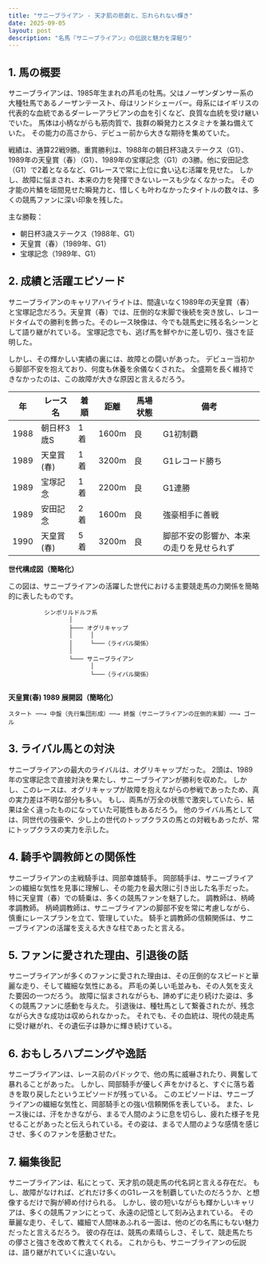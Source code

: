 ```yaml
---
title: "サニーブライアン - 天才肌の悲劇と、忘れられない輝き"
date: 2025-09-05
layout: post
description: "名馬『サニーブライアン』の伝説と魅力を深堀り"
---
```


## 1. 馬の概要

サニーブライアンは、1985年生まれの芦毛の牡馬。父はノーザンダンサー系の大種牡馬であるノーザンテースト、母はリンドシェーバー。母系にはイギリスの代表的な血統であるダーレーアラビアンの血を引くなど、良質な血統を受け継いでいた。  馬体は小柄ながらも筋肉質で、抜群の瞬発力とスタミナを兼ね備えていた。  その能力の高さから、デビュー前から大きな期待を集めていた。

戦績は、通算22戦9勝。重賞勝利は、1988年の朝日杯3歳ステークス（G1）、1989年の天皇賞（春）（G1）、1989年の宝塚記念（G1）の3勝。他に安田記念（G1）で2着となるなど、G1レースで常に上位に食い込む活躍を見せた。  しかし、故障に悩まされ、本来の力を発揮できないレースも少なくなかった。  その才能の片鱗を垣間見せた瞬発力と、惜しくも叶わなかったタイトルの数々は、多くの競馬ファンに深い印象を残した。

主な勝鞍：
* 朝日杯3歳ステークス（1988年、G1）
* 天皇賞（春）（1989年、G1）
* 宝塚記念（1989年、G1）


## 2. 成績と活躍エピソード

サニーブライアンのキャリアハイライトは、間違いなく1989年の天皇賞（春）と宝塚記念だろう。天皇賞（春）では、圧倒的な末脚で後続を突き放し、レコードタイムでの勝利を飾った。そのレース映像は、今でも競馬史に残る名シーンとして語り継がれている。  宝塚記念でも、逃げ馬を鮮やかに差し切り、強さを証明した。

しかし、その輝かしい実績の裏には、故障との闘いがあった。  デビュー当初から脚部不安を抱えており、何度も休養を余儀なくされた。  全盛期を長く維持できなかったのは、この故障が大きな原因と言えるだろう。

| 年 | レース名 | 着順 | 距離 | 馬場状態 | 備考 |
|---|---|---|---|---|---|
| 1988 | 朝日杯3歳S | 1着 | 1600m | 良 | G1初制覇 |
| 1989 | 天皇賞(春) | 1着 | 3200m | 良 | G1レコード勝ち |
| 1989 | 宝塚記念 | 1着 | 2200m | 良 | G1連勝 |
| 1989 | 安田記念 | 2着 | 1600m | 良 | 強豪相手に善戦 |
| 1990 | 天皇賞(春) | 5着 | 3200m | 良 | 脚部不安の影響か、本来の走りを見せられず |


**世代構成図（簡略化）**

この図は、サニーブライアンの活躍した世代における主要競走馬の力関係を簡略的に表したものです。

```
          シンボリルドルフ系
                 │
                 ├─── オグリキャップ
                 │     │
                 │     └───（ライバル関係）
                 │
                 └─── サニーブライアン
                       │
                       └───（ライバル関係）


```

**天皇賞(春) 1989 展開図（簡略化）**

```
スタート ──→ 中盤（先行集団形成）──→ 終盤（サニーブライアンの圧倒的末脚）──→ ゴール
```


## 3. ライバル馬との対決

サニーブライアンの最大のライバルは、オグリキャップだった。 2頭は、1989年の宝塚記念で直接対決を果たし、サニーブライアンが勝利を収めた。  しかし、このレースは、オグリキャップが故障を抱えながらの参戦であったため、真の実力差は不明な部分も多い。  もし、両馬が万全の状態で激突していたら、結果は全く違ったものになっていた可能性もあるだろう。  他のライバル馬としては、同世代の強豪や、少し上の世代のトップクラスの馬との対戦もあったが、常にトップクラスの実力を示した。


## 4. 騎手や調教師との関係性

サニーブライアンの主戦騎手は、岡部幸雄騎手。  岡部騎手は、サニーブライアンの繊細な気性を見事に理解し、その能力を最大限に引き出した名手だった。  特に天皇賞（春）での騎乗は、多くの競馬ファンを魅了した。  調教師は、柄崎孝調教師。  柄崎調教師は、サニーブライアンの脚部不安を常に考慮しながら、慎重にレースプランを立て、管理していた。  騎手と調教師の信頼関係は、サニーブライアンの活躍を支える大きな柱であったと言える。


## 5. ファンに愛された理由、引退後の話

サニーブライアンが多くのファンに愛された理由は、その圧倒的なスピードと華麗な走り、そして繊細な気性にある。  芦毛の美しい毛並みも、その人気を支えた要因の一つだろう。  故障に悩まされながらも、諦めずに走り続けた姿は、多くの競馬ファンに感動を与えた。  引退後は、種牡馬として繋養されたが、残念ながら大きな成功は収められなかった。  それでも、その血統は、現代の競走馬に受け継がれ、その遺伝子は静かに輝き続けている。


## 6. おもしろハプニングや逸話

サニーブライアンは、レース前のパドックで、他の馬に威嚇されたり、興奮して暴れることがあった。  しかし、岡部騎手が優しく声をかけると、すぐに落ち着きを取り戻したというエピソードが残っている。  このエピソードは、サニーブライアンの繊細な気性と、岡部騎手との強い信頼関係を表している。  また、レース後には、汗をかきながら、まるで人間のように息を切らし、疲れた様子を見せることがあったと伝えられている。その姿は、まるで人間のような感情を感じさせ、多くのファンを感動させた。


## 7. 編集後記

サニーブライアンは、私にとって、天才肌の競走馬の代名詞と言える存在だ。  もし、故障がなければ、どれだけ多くのG1レースを制覇していたのだろうか、と想像するだけで胸が締め付けられる。  しかし、彼の短いながらも輝かしいキャリアは、多くの競馬ファンにとって、永遠の記憶として刻み込まれている。  その華麗な走り、そして、繊細で人間味あふれる一面は、他のどの名馬にもない魅力だったと言えるだろう。  彼の存在は、競馬の素晴らしさ、そして、競走馬たちの儚さと強さを改めて教えてくれる。  これからも、サニーブライアンの伝説は、語り継がれていくに違いない。
